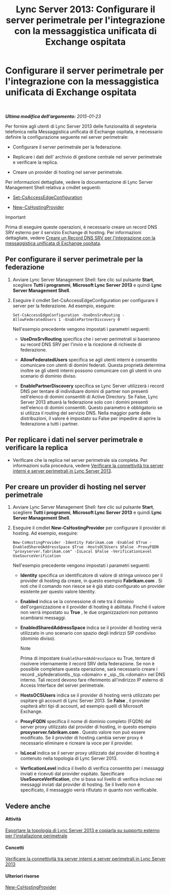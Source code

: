 ﻿---
title: "Lync Server 2013: Configurare il server perimetrale per l'integrazione con la messaggistica unificata di Exchange ospitata"
TOCTitle: Configurare il server perimetrale per l'integrazione con la messaggistica unificata di Exchange ospitata
ms:assetid: ede3f2f9-f412-418e-a705-8d8ec98176c5
ms:mtpsurl: https://technet.microsoft.com/it-it/library/Gg399075(v=OCS.15)
ms:contentKeyID: 49302378
ms.date: 08/24/2015
mtps_version: v=OCS.15
ms.translationtype: HT
---

# Configurare il server perimetrale per l'integrazione con la messaggistica unificata di Exchange ospitata

 

_**Ultima modifica dell'argomento:** 2015-01-23_

Per fornire agli utenti di Lync Server 2013 delle funzionalità di segreteria telefonica nella Messaggistica unificata di Exchange ospitata, è necessario definire la configurazione seguente nel server perimetrale:

  - Configurare il server perimetrale per la federazione.

  - Replicare i dati dell' archivio di gestione centrale nel server perimetrale e verificare la replica.

  - Creare un provider di hosting nel server perimetrale.

Per informazioni dettagliate, vedere la documentazione di Lync Server Management Shell relativa a cmdlet seguenti:

  - [Set-CsAccessEdgeConfiguration](https://docs.microsoft.com/en-us/powershell/module/skype/Set-CsAccessEdgeConfiguration)

  - [New-CsHostingProvider](https://docs.microsoft.com/en-us/powershell/module/skype/New-CsHostingProvider)

> [!IMPORTANT]  
> Prima di eseguire queste operazioni, è necessario creare un record DNS SRV esterno per il servizio Exchange di hosting. Per informazioni dettagliate, vedere <a href="lync-server-2013-create-a-dns-srv-record-for-integration-with-hosted-exchange-um.md">Creare un Record DNS SRV per l'integrazione con la messaggistica unificata di Exchange ospitata</a>.

## Per configurare il server perimetrale per la federazione

1.  Avviare Lync Server Management Shell: fare clic sul pulsante **Start**, scegliere **Tutti i programmi**, **Microsoft Lync Server 2013** e quindi **Lync Server Management Shell**.

2.  Eseguire il cmdlet Set-CsAccessEdgeConfiguration per configurare il server per la federazione. Ad esempio, eseguire:
    
        Set-CsAccessEdgeConfiguration -UseDnsSrvRouting -AllowFederatedUsers 1 -EnablePartnerDiscovery 0
    
    Nell'esempio precedente vengono impostati i parametri seguenti:
    
      - **UseDnsSrvRouting** specifica che i server perimetrali si baseranno su record DNS SRV per l'invio e la ricezione di richieste di federazione.
    
      - **AllowFederatedUsers** specifica se agli utenti interni è consentito comunicare con utenti di domini federati. Questa proprietà determina inoltre se gli utenti interni possono comunicare con gli utenti in uno scenario di dominio diviso.
    
      - **EnablePartnerDiscovery** specifica se Lync Server utilizzerà i record DNS per tentare di individuare domini di partner non presenti nell'elenco di domini consentiti di Active Directory. Se False, Lync Server 2013 attuerà la federazione solo con i domini presenti nell'elenco di domini consentiti. Questo parametro è obbligatorio se si utilizza il routing del servizio DNS. Nella maggior parte delle distribuzioni, il valore è impostato su False per impedire di aprire la federazione a tutti i partner.

## Per replicare i dati nel server perimetrale e verificare la replica

  - Verificare che la replica nel server perimetrale sia completa. Per informazioni sulla procedura, vedere [Verificare la connettività tra server interni e server perimetrali in Lync Server 2013](lync-server-2013-verify-connectivity-between-internal-servers-and-edge-servers.md).

## Per creare un provider di hosting nel server perimetrale

1.  Avviare Lync Server Management Shell: fare clic sul pulsante **Start**, scegliere **Tutti i programmi**, **Microsoft Lync Server 2013** e quindi **Lync Server Management Shell**.

2.  Eseguire il cmdlet **New-CsHostingProvider** per configurare il provider di hosting. Ad esempio, eseguire:
    
        New-CsHostingProvider -Identity Fabrikam.com -Enabled $True -EnabledSharedAddressSpace $True -HostsOCSUsers $False -ProxyFQDN "proxyserver.fabrikam.com" -IsLocal $False -VerificationLevel UseSourceVerification
    
    Nell'esempio precedente vengono impostati i parametri seguenti:
    
      - **Identity** specifica un identificatore di valore di stringa univoco per il provider di hosting da creare, in questo esempio **Fabrikam.com** . Si noti che il comando non riesce se è già stato configurato un provider esistente per questo valore Identity.
    
      - **Enabled** indica se la connessione di rete tra il dominio dell'organizzazione e il provider di hosting è abilitata. Finché il valore non verrà impostato su **True** , le due organizzazioni non potranno scambiarsi messaggi.
    
      - **EnabledSharedAddressSpace** indica se il provider di hosting verrà utilizzato in uno scenario con spazio degli indirizzi SIP condiviso (dominio diviso).
        

        > [!NOTE]
        > Prima di impostare <CODE>EnableSharedAddressSpace</CODE> su True, tentare di risolvere internamente il record SRV della federazione. Se non è possibile completare questa operazione, sarà necessario creare i record _sipfederationtls._tcp.&lt;domain&gt; e _sip._tls.&lt;domain&gt; nel DNS interno. Tali record devono fare riferimento all'indirizzo IP esterno di Access Interface del server perimetrale.

    
      - **HostsOCSUsers** indica se il provider di hosting verrà utilizzato per ospitare gli account di Lync Server 2013. Se **False** , il provider ospiterà altri tipi di account, ad esempio quelli di Microsoft Exchange.
    
      - **ProxyFQDN** specifica il nome di dominio completo (FQDN) del server proxy utilizzato dal provider di hosting, in questo esempio **proxyserver.fabrikam.com** . Questo valore non può essere modificato. Se il provider di hosting cambia server proxy è necessario eliminare e ricreare la voce per il provider.
    
      - **IsLocal** indica se il server proxy utilizzato dal provider di hosting è contenuto nella topologia di Lync Server 2013.
    
      - **VerficationLevel** indica il livello di verifica consentito per i messaggi inviati e ricevuti dal provider ospitato. Specificare **UseSourceVerification**, che si basa sul livello di verifica incluso nei messaggi inviati dal provider di hosting. Se il livello non è specificato, il messaggio verrà rifiutato in quanto non verificabile.

## Vedere anche

#### Attività

[Esportare la topologia di Lync Server 2013 e copiarla su supporto esterno per l'installazione perimetrale](lync-server-2013-export-your-topology-and-copy-it-to-external-media-for-edge-installation.md)  

#### Concetti

[Verificare la connettività tra server interni e server perimetrali in Lync Server 2013](lync-server-2013-verify-connectivity-between-internal-servers-and-edge-servers.md)  

#### Ulteriori risorse

[New-CsHostingProvider](https://docs.microsoft.com/en-us/powershell/module/skype/New-CsHostingProvider)

